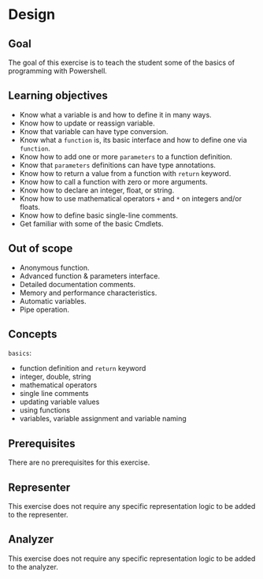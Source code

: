 # Design

## Goal

The goal of this exercise is to teach the student some of the basics of programming with Powershell.

## Learning objectives

- Know what a variable is and how to define it in many ways.
- Know how to update or reassign variable.
- Know that variable can have type conversion.
- Know what a `function` is, its basic interface and how to define one via `function`.
- Know how to add one or more `parameters` to a function definition.
- Know that `parameters` definitions can have type annotations.
- Know how to return a value from a function with `return` keyword.
- Know how to call a function with zero or more arguments.
- Know how to declare an integer, float, or string.
- Know how to use mathematical operators `+` and `*` on integers and/or floats.
- Know how to define basic single-line comments.
- Get familiar with some of the basic Cmdlets.

## Out of scope

- Anonymous function.
- Advanced function & parameters interface.
- Detailed documentation comments.
- Memory and performance characteristics.
- Automatic variables.
- Pipe operation.

## Concepts

`basics`:

- function definition and `return` keyword
- integer, double, string
- mathematical operators
- single line comments
- updating variable values
- using functions
- variables, variable assignment and variable naming

## Prerequisites

There are no prerequisites for this exercise.

## Representer

This exercise does not require any specific representation logic to be added to the representer.

## Analyzer

This exercise does not require any specific representation logic to be added to the analyzer.